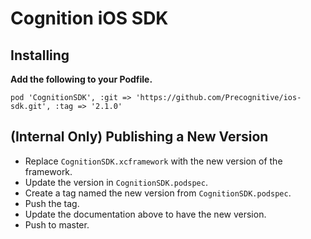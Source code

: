 # Cognition iOS SDK

## Installing

**Add the following to your Podfile.**

`pod 'CognitionSDK', :git => 'https://github.com/Precognitive/ios-sdk.git', :tag => '2.1.0'`


## (Internal Only) Publishing a New Version
 * Replace `CognitionSDK.xcframework` with the new version of the framework.
 * Update the version in `CognitionSDK.podspec`.
 * Create a tag named the new version from `CognitionSDK.podspec`.
 * Push the tag.
 * Update the documentation above to have the new version.
 * Push to master.